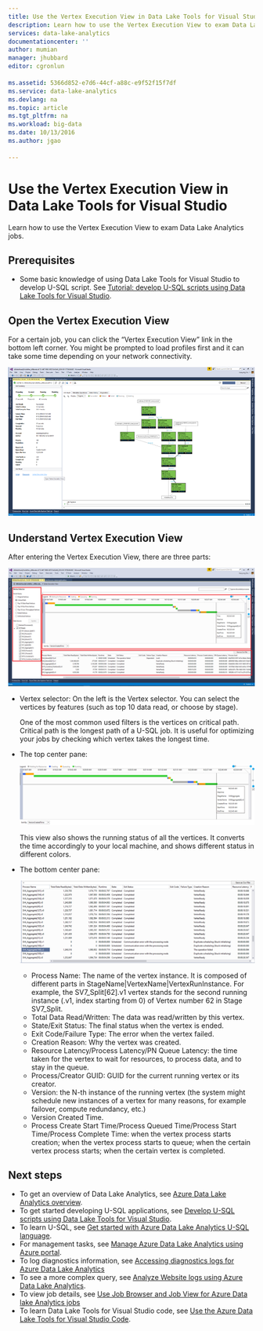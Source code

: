 ```yaml
---
title: Use the Vertex Execution View in Data Lake Tools for Visual Studio | Microsoft Docs
description: Learn how to use the Vertex Execution View to exam Data Lake Analytics jobs.
services: data-lake-analytics
documentationcenter: ''
author: mumian
manager: jhubbard
editor: cgronlun

ms.assetid: 5366d852-e7d6-44cf-a88c-e9f52f15f7df
ms.service: data-lake-analytics
ms.devlang: na
ms.topic: article
ms.tgt_pltfrm: na
ms.workload: big-data
ms.date: 10/13/2016
ms.author: jgao

---
```

# Use the Vertex Execution View in Data Lake Tools for Visual Studio
Learn how to use the Vertex Execution View to exam Data Lake Analytics jobs.

## Prerequisites
* Some basic knowledge of using Data Lake Tools for Visual Studio to develop U-SQL script.  See [Tutorial: develop U-SQL scripts using Data Lake Tools for Visual Studio](data-lake-analytics-data-lake-tools-get-started.md).

## Open the Vertex Execution View
For a certain job, you can click the “Vertex Execution View” link in the bottom left corner. You might be prompted to load profiles first and it can take some time depending on your network connectivity.

![Data Lake Analytics Tools Vertex Execution View](./media/data-lake-analytics-data-lake-tools-use-vertex-execution-view/data-lake-tools-open-vertex-execution-view.png)

## Understand Vertex Execution View
After entering the Vertex Execution View, there are three parts:

![Data Lake Analytics Tools Vertex Execution View](./media/data-lake-analytics-data-lake-tools-use-vertex-execution-view/data-lake-tools-vertex-execution-view.png)

* Vertex selector: On the left is the Vertex selector.  You can select the vertices by features (such as top 10 data read, or choose by stage).
  
    One of the most common used filters is the vertices on critical path. Critical path is the longest path of a U-SQL job. It is useful for optimizing your jobs by checking which vertex takes the longest time.
* The top center pane:
  
    ![Data Lake Analytics Tools Vertex Execution View](./media/data-lake-analytics-data-lake-tools-use-vertex-execution-view/data-lake-tools-vertex-execution-view-pane2.png)
  
    This view also shows the running status of all the vertices. It converts the time accordingly to your local machine, and shows different status in different colors.
* The bottom center pane:
  
    ![Data Lake Analytics Tools Vertex Execution View](./media/data-lake-analytics-data-lake-tools-use-vertex-execution-view/data-lake-tools-vertex-execution-view-pane3.png)
  
  * Process Name: The name of the vertex instance. It is composed of different parts in StageName|VertexName|VertexRunInstance. For example, the SV7_Split[62].v1 vertex stands for the second running instance (.v1, index starting from 0) of Vertex number 62 in Stage SV7_Split.
  * Total Data Read/Written: The data was read/written by this vertex.
  * State/Exit Status: The final status when the vertex is ended.
  * Exit Code/Failure Type: The error when the vertex failed.
  * Creation Reason: Why the vertex was created.
  * Resource Latency/Process Latency/PN Queue Latency: the time taken for the vertex to wait for resources, to process data, and to stay in the queue.
  * Process/Creator GUID: GUID for the current running vertex or its creator.
  * Version: the N-th instance of the running vertex (the system might schedule new instances of a vertex for many reasons, for example failover, compute redundancy, etc.)
  * Version Created Time.
  * Process Create Start Time/Process Queued Time/Process Start Time/Process Complete Time: when the vertex process starts creation; when the vertex process starts to queue; when the certain vertex process starts; when the certain vertex is completed.

## Next steps
* To get an overview of Data Lake Analytics, see [Azure Data Lake Analytics overview](data-lake-analytics-overview.md).
* To get started developing U-SQL applications, see [Develop U-SQL scripts using Data Lake Tools for Visual Studio](data-lake-analytics-data-lake-tools-get-started.md).
* To learn U-SQL, see [Get started with Azure Data Lake Analytics U-SQL language](data-lake-analytics-u-sql-get-started.md).
* For management tasks, see [Manage Azure Data Lake Analytics using Azure portal](data-lake-analytics-manage-use-portal.md).
* To log diagnostics information, see [Accessing diagnostics logs for Azure Data Lake Analytics](data-lake-analytics-diagnostic-logs.md)
* To see a more complex query, see [Analyze Website logs using Azure Data Lake Analytics](data-lake-analytics-analyze-weblogs.md).
* To view job details, see [Use Job Browser and Job View for Azure Data lake Analytics jobs](data-lake-analytics-data-lake-tools-view-jobs.md)
* To learn Data Lake Tools for Visual Studio code, see [Use the Azure Data Lake Tools for Visual Studio Code](data-lake-analytics-data-lake-tools-for-vscode.md).
